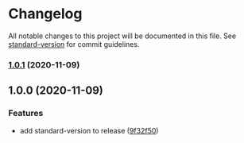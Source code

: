 # Changelog

All notable changes to this project will be documented in this file. See [standard-version](https://github.com/conventional-changelog/standard-version) for commit guidelines.

### [1.0.1](https://github.com/kufu/smarthr-normalize-css/compare/v1.0.0...v1.0.1) (2020-11-09)

## 1.0.0 (2020-11-09)


### Features

* add standard-version to release ([9f32f50](https://github.com/kufu/smarthr-normalize-css/commit/9f32f50c40232a8fc39ad43b3790a3d286c7369b))
